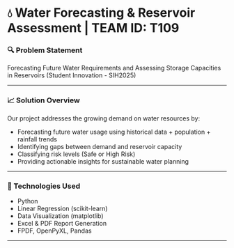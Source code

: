 # 💧 Water Forecasting & Reservoir Assessment | TEAM ID: T109

### 🔍 Problem Statement
Forecasting Future Water Requirements and Assessing Storage Capacities in Reservoirs (Student Innovation - SIH2025)

---

### 📈 Solution Overview

Our project addresses the growing demand on water resources by:
- Forecasting future water usage using historical data + population + rainfall trends
- Identifying gaps between demand and reservoir capacity
- Classifying risk levels (Safe or High Risk)
- Providing actionable insights for sustainable water planning

---

### 🧠 Technologies Used
- Python
- Linear Regression (scikit-learn)
- Data Visualization (matplotlib)
- Excel & PDF Report Generation
- FPDF, OpenPyXL, Pandas

---



